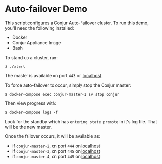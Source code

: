# Auto-failover Demo

This script configures a Conjur Auto-Failover cluster. To run this demo, you'll need the following installed:

- Docker
- Conjur Appliance Image
- Bash

To stand up a cluster, run:
```
$ ./start
```

The master is available on port `443` on [localhost](https://localhost/ui)

To force auto-failover to occur, simply stop the Conjur master:
```
$ docker-compose exec conjur-master-1 sv stop conjur
```

Then view progress with:
```
$ docker-compose logs -f
```
Look for the standby which has `entering state promote` in it's log file. That will be the new master.

Once the failover occurs, it will be available as:
- if `conjur-master-2`, on port `444` on [localhost](https://localhost:444/ui)
- if `conjur-master-3`, on port `445` on [localhost](https://localhost:445/ui)
- if `conjur-master-4`, on port `445` on [localhost](https://localhost:446/ui)

